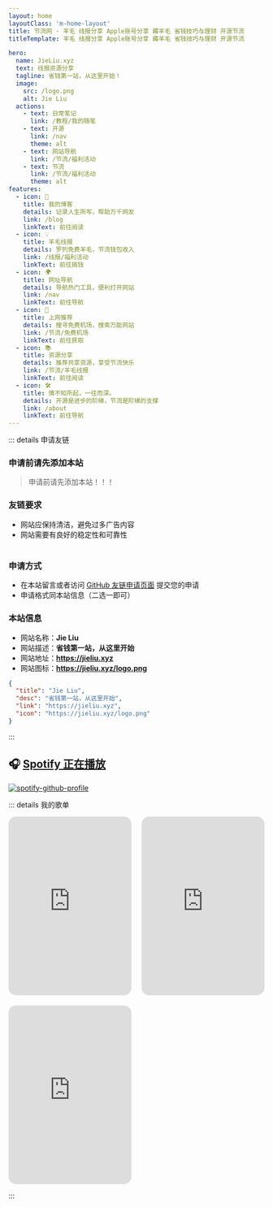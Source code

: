 ```yaml
---
layout: home
layoutClass: 'm-home-layout'
title: 节流网 - 羊毛 线报分享 Apple账号分享 薅羊毛 省钱技巧与理财 开源节流
titleTemplate: 羊毛 线报分享 Apple账号分享 薅羊毛 省钱技巧与理财 开源节流

hero: 
  name: JieLiu.xyz
  text: 线报资源分享
  tagline: 省钱第一站，从这里开始！
  image:
    src: /logo.png
    alt: Jie Liu
  actions:
    - text: 日常笔记
      link: /教程/我的随笔
    - text: 开源
      link: /nav
      theme: alt
    - text: 网站导航
      link: /节流/福利活动
    - text: 节流
      link: /节流/福利活动
      theme: alt
features:
  - icon: 📖
    title: 我的博客
    details: 记录人生所写，帮助万千网友
    link: /blog
    linkText: 前往阅读
  - icon: 💡
    title: 羊毛线报
    details: 罗列免费羊毛，节流钱包收入
    link: /线报/福利活动
    linkText: 前往搞钱
  - icon: 🌍
    title: 网址导航
    details: 导航热门工具，便利打开网站
    link: /nav
    linkText: 前往导航
  - icon: 🚀
    title: 上网推荐
    details: 搜寻免费机场，搜索万能网站
    link: /节流/免费机场
    linkText: 前往获取
  - icon: 📚
    title: 资源分享
    details: 推荐共享资源，享受节流快乐
    link: /节流/羊毛线报
    linkText: 前往阅读
  - icon: 🛠️
    title: 情不知所起，一往而深。
    details: 开源是进步的阶梯，节流是阶梯的支撑
    link: /about
    linkText: 前往导航
---
```

<confetti />
<HomeUnderline />

<script setup>
import MFriends from  './pages/home/MFriends.vue'
</script>

<ClientOnly>
  <MFriends/>
</ClientOnly>

::: details 申请友链

### 申请前请先添加本站

> 申请前请先添加本站！！！

### 友链要求

- 网站应保持清洁，避免过多广告内容
- 网站需要有良好的稳定性和可靠性

#
### 申请方式

- 在本站留言或者访问 [GitHub 友链申请页面](https://github.com) 提交您的申请
- 申请格式同本站信息（二选一即可）

### 本站信息

- 网站名称：**Jie Liu**
- 网站描述：**省钱第一站，从这里开始**
- 网站地址：**<https://jieliu.xyz>**
- 网站图标：**<https://jieliu.xyz/logo.png>**

```json
{
  "title": "Jie Liu",
  "desc": "省钱第一站，从这里开始",
  "link": "https://jieliu.xyz",
  "icon": "https://jieliu.xyz/logo.png"
}
```

:::

## 🎧 [**Spotify 正在播放**](https://spotify.libk.top/user/31s4ftvnfnus65uynvxmxu7rkfom)

[![spotify-github-profile](https://spotify-github-profile.kittinanx.com/api/view?uid=31s4ftvnfnus65uynvxmxu7rkfom&cover_image=true&theme=default&show_offline=true&background_color=121212&interchange=true&bar_color_cover=true)](https://spotify-github-profile.kittinanx.com/api/view?uid=31s4ftvnfnus65uynvxmxu7rkfom&redirect=true)

::: details 我的歌单

<style>
  .spotify-grid {
    display: flex;
    flex-wrap: wrap;
    margin: -10px;
  }

  .spotify-item {
    width: 50%;
    padding: 10px;
    box-sizing: border-box;
  }

  .spotify-item iframe {
    border-radius: 15px;
    width: 100%;
    height: 352px;
  }

  @media (max-width: 768px) {
    .spotify-item {
      width: 100%;
    }
  }
</style>

<div class="spotify-grid">
  <div class="spotify-item">
    <iframe src="https://spotify.libk.top/embed/playlist/5RlAHB43BgBxAOKruTWkYm?utm_source=generator&theme=0" frameborder="0" allowfullscreen allow="autoplay; clipboard-write; encrypted-media; fullscreen; picture-in-picture" loading="lazy"></iframe>
  </div>
  <div class="spotify-item">
    <iframe src="https://spotify.libk.top/embed/playlist/14xDEqPsOMWjY4hUJtDihj?utm_source=generator&theme=0" frameborder="0" allowfullscreen allow="autoplay; clipboard-write; encrypted-media; fullscreen; picture-in-picture" loading="lazy"></iframe>
  </div>
  <div class="spotify-item">
    <iframe src="https://spotify.libk.top/embed/playlist/5yZvh95YQOeVdK4hEacbIU?utm_source=generator&theme=0" frameborder="0" allowfullscreen allow="autoplay; clipboard-write; encrypted-media; fullscreen; picture-in-picture" loading="lazy"></iframe>
  </div>
</div>

:::


<style>

/*爱的魔力转圈圈*/
.VPHero img:hover {
  /* 组合所有需要的 transform 属性 */
  transform: translate(-50%, -50%) rotate(697deg) !important;
  transition: transform 2s ease-in-out !important;
  transition: transform 59s 1s cubic-bezier(0.3, 0, 0.8, 1);
}

.m-home-layout .details small {
  opacity: 0.8;
}

.m-home-layout .item:last-child .details {
  display: flex;
  justify-content: flex-end;
  align-items: end;
}

@media (min-width: 768px) {
  .VPHome {
    margin-bottom: 50px !important;
  }
}
</style>


